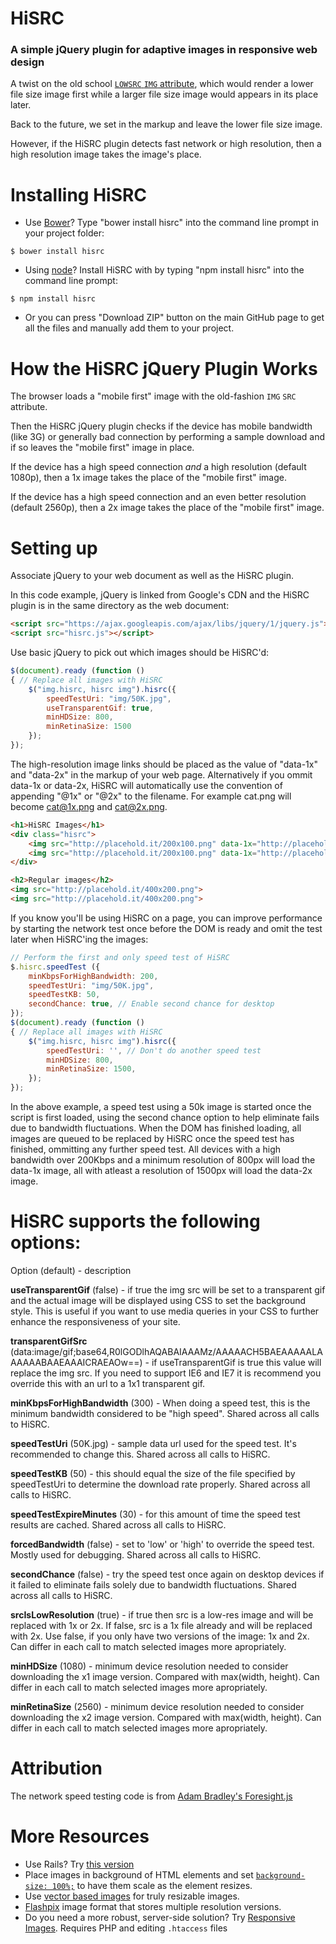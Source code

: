 HiSRC
=====

### A simple jQuery plugin for adaptive images in responsive web design

A twist on the old school [`LOWSRC` `IMG` attribute](http://www.w3.org/TR/html5/obsolete.html#attr-img-lowsrc), which would render a lower file size image first while a larger file size image would appears in its place later.

Back to the future, we set in the markup and leave the lower file size image.

However, if the HiSRC plugin detects fast network or high resolution, then a high resolution image takes the image's place.

Installing HiSRC
====

* Use [Bower](http://bower.io/search/?q=hisrc)? Type "bower install hisrc" into the command line prompt in your project folder:

`$ bower install hisrc`

* Using [node](https://www.npmjs.org/package/hisrc)? Install HiSRC with by typing "npm install hisrc" into the command line prompt:

`$ npm install hisrc`

* Or you can press "Download ZIP" button on the main GitHub page to get all the files and manually add them to your project.


How the HiSRC jQuery Plugin Works
=====

The browser loads a "mobile first" image with the old-fashion `IMG` `SRC` attribute.

Then the HiSRC jQuery plugin checks if the device has mobile bandwidth (like 3G) or generally bad connection by performing a sample download and if so leaves the "mobile first" image in place.

If the device has a high speed connection *and* a high resolution (default 1080p), then a 1x image takes the place of the "mobile first" image.

If the device has a high speed connection and an even better resolution (default 2560p), then a 2x image takes the place of the "mobile first" image.

Setting up
=====

Associate jQuery to your web document as well as the HiSRC plugin.

In this code example, jQuery is linked from Google's CDN and the HiSRC plugin is in the same directory as the web document:

```html
<script src="https://ajax.googleapis.com/ajax/libs/jquery/1/jquery.js"></script>
<script src="hisrc.js"></script>
```

Use basic jQuery to pick out which images should be HiSRC'd:

``` JavaScript
$(document).ready (function ()
{ // Replace all images with HiSRC
	$("img.hisrc, hisrc img").hisrc({
		speedTestUri: "img/50K.jpg",
		useTransparentGif: true,
		minHDSize: 800,
		minRetinaSize: 1500
	});
});
```

The high-resolution image links should be placed as the value of "data-1x" and "data-2x" in the markup of your web page. Alternatively if you ommit data-1x or data-2x, HiSRC will automatically use the convention of appending "@1x" or "@2x" to the filename. For example cat.png will become cat@1x.png and cat@2x.png.


``` html
<h1>HiSRC Images</h1>
<div class="hisrc">
	<img src="http://placehold.it/200x100.png" data-1x="http://placehold.it/400x200.png" data-2x="http://placehold.it/800x400.png">
	<img src="http://placehold.it/200x100.png" data-1x="http://placehold.it/400x200.png" data-2x="http://placehold.it/800x400.png">
</div>

<h2>Regular images</h2>
<img src="http://placehold.it/400x200.png">
<img src="http://placehold.it/400x200.png">
```


If you know you'll be using HiSRC on a page, you can improve performance by starting the network test once before the DOM is ready and omit the test later when HiSRC'ing the images:


``` JavaScript
// Perform the first and only speed test of HiSRC
$.hisrc.speedTest ({
	minKbpsForHighBandwidth: 200,
	speedTestUri: "img/50K.jpg",
	speedTestKB: 50,
	secondChance: true, // Enable second chance for desktop
});
$(document).ready (function ()
{ // Replace all images with HiSRC
	$("img.hisrc, hisrc img").hisrc({
		speedTestUri: '', // Don't do another speed test
		minHDSize: 800,
		minRetinaSize: 1500,
	});
});
```

In the above example, a speed test using a 50k image is started once the script is first loaded, using the second chance option to help eliminate fails due to bandwidth fluctuations.
When the DOM has finished loading, all images are queued to be replaced by HiSRC once the speed test has finished, ommitting any further speed test.
All devices with a high bandwidth over 200Kbps and a minimum resolution of 800px will load the data-1x image, all with atleast a resolution of 1500px will load the data-2x image.

HiSRC supports the following options:
=====

Option (default) - description

__useTransparentGif__ (false) - if true the img src will be set to a transparent gif and the actual image will be displayed using CSS to set the background style. This is useful if you want to use media queries in your CSS to further enhance the responsiveness of your site.

__transparentGifSrc__ (data:image/gif;base64,R0lGODlhAQABAIAAAMz/AAAAACH5BAEAAAAALAAAAAABAAEAAAICRAEAOw==) - if useTransparentGif is true this value will replace the img src. If you need to support IE6 and IE7 it is recommend you override this with an url to a 1x1 transparent gif.

__minKbpsForHighBandwidth__ (300) - When doing a speed test, this is the minimum bandwidth considered to be "high speed". Shared across all calls to HiSRC.

__speedTestUri__ (50K.jpg) - sample data url used for the speed test. It's recommended to change this. Shared across all calls to HiSRC.

__speedTestKB__ (50) - this should equal the size of the file specified by speedTestUri to determine the download rate properly. Shared across all calls to HiSRC.

__speedTestExpireMinutes__ (30) - for this amount of time the speed test results are cached. Shared across all calls to HiSRC.

__forcedBandwidth__ (false) - set to 'low' or 'high' to override the speed test. Mostly used for debugging. Shared across all calls to HiSRC.

__secondChance__ (false) - try the speed test once again on desktop devices if it failed to eliminate fails solely due to bandwidth fluctuations. Shared across all calls to HiSRC.

__srcIsLowResolution__ (true) - if true then src is a low-res image and will be replaced with 1x or 2x. If false, src is a 1x file already and will be replaced with 2x. Use false, if you only have two versions of the image: 1x and 2x. Can differ in each call to match selected images more apropriately.

__minHDSize__ (1080) - minimum device resolution needed to consider downloading the x1 image version. Compared with max(width, height). Can differ in each call to match selected images more apropriately.

__minRetinaSize__ (2560) - minimum device resolution needed to consider downloading the x2 image version. Compared with max(width, height). Can differ in each call to match selected images more apropriately.

Attribution
=====

The network speed testing code is from [Adam Bradley's Foresight.js](https://github.com/adamdbradley/foresight.js)


More Resources
=====

* Use Rails? Try [this version](https://github.com/haihappen/hisrc-rails)
* Place images in background of HTML elements and set [`background-size: 100%;`](http://caniuse.com/#search=background-size) to have them scale as the element resizes.
* Use [vector based images](http://caniuse.com/#search=svg) for truly resizable images.
* [Flashpix](http://en.wikipedia.org/wiki/FlashPix) image format that stores multiple resolution versions.
* Do you need a more robust, server-side solution? Try
[Responsive Images](https://github.com/filamentgroup/Responsive-Images). Requires PHP and editing `.htaccess` files

